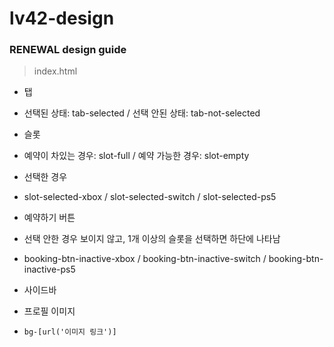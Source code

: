 # lv42-design

### RENEWAL design guide
> index.html
* 탭
 * 선택된 상태: tab-selected / 선택 안된 상태: tab-not-selected

* 슬롯
 * 예약이 차있는 경우: slot-full / 예약 가능한 경우: slot-empty
 * 선택한 경우
  * slot-selected-xbox / slot-selected-switch / slot-selected-ps5

* 예약하기 버튼
 * 선택 안한 경우 보이지 않고, 1개 이상의 슬롯을 선택하면 하단에 나타남
  * booking-btn-inactive-xbox / booking-btn-inactive-switch / booking-btn-inactive-ps5

* 사이드바
 * 프로필 이미지
  * ``` bg-[url('이미지 링크')] ```
  


